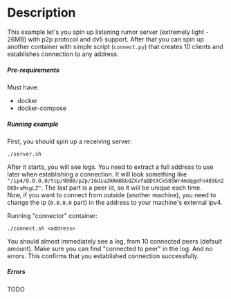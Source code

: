 # Description
This example let's you spin up listening rumor server (extremely light - 26MB) with p2p protocol and dv5 support. After that you can spin up another container with simple script (`connect.py`) that creates 10 clients and establishes connection to any address.  

##### Pre-requirements
Must have:  
* docker  
* docker-compose  

##### Running example
First, you should spin up a receiving server:
```
./server.sh  
```
After it starts, you will see logs. You need to extract a full address to use later when establishing a connection. It will look something like `"/ip4/0.0.0.0/tcp/9000/p2p/16Uiu2HAmB8GdZXvfaBDtXCk585Wr4mdqgeFn489Gn2D6DraMsgLZ"`. The last part is a peer id, so it will be unique each time.  
Now, if you want to connect from outside (another machine), you need to change the ip (`0.0.0.0` part) in the address to your machine's external ipv4.  
  
Running "connector" container:
```
./connect.sh <address>
```
You should almost immediately see a log, from 10 connected peers (default amount). Make sure you can find "connected to peer" in the log. And no errors. This confirms that you established connection successfully.

##### Errors
TODO

